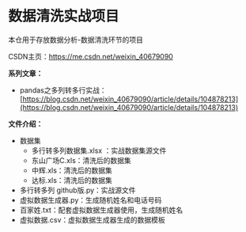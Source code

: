 # 数据清洗实战项目

本仓用于存放数据分析-数据清洗环节的项目

CSDN主页：https://me.csdn.net/weixin_40679090

**系列文章：**

- pandas之多列转多行实战：[https://blog.csdn.net/weixin_40679090/article/details/104878213](https://blog.csdn.net/weixin_40679090/article/details/104878213)


**文件介绍：**

- 数据集
	- 多行转多列数据集.xlsx ：实战数据集源文件
	- 东山广场C.xls：清洗后的数据集
	- 中辉.xls：清洗后的数据集
	- 达标.xls：清洗后的数据集
- 多行转多列 github版.py：实战源文件
- 虚拟数据生成器.py：生成随机姓名和电话号码
- 百家姓.txt：配套虚拟数据生成器使用，生成随机姓名
- 虚拟数据.csv：虚拟数据生成器生成的数据模板
